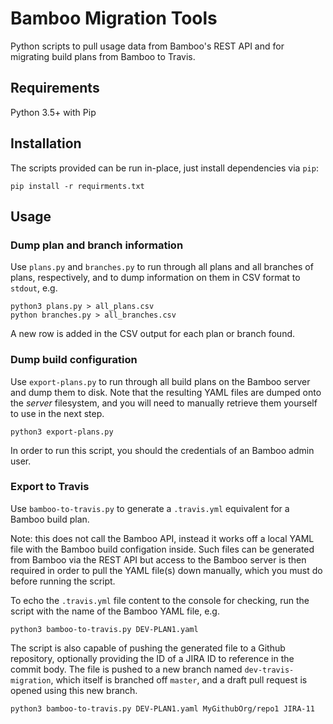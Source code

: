 Bamboo Migration Tools
======================

Python scripts to pull usage data from Bamboo's REST API and for migrating build plans from
Bamboo to Travis.

Requirements
------------

Python 3.5+ with Pip

Installation
------------

The scripts provided can be run in-place, just install dependencies via `pip`:

    pip install -r requirments.txt

Usage
-----

### Dump plan and branch information

Use `plans.py` and `branches.py` to run through all plans and all branches of plans, respectively,
and to dump information on them in CSV format to `stdout`, e.g.

    python3 plans.py > all_plans.csv
    python branches.py > all_branches.csv

A new row is added in the CSV output for each plan or branch found.

### Dump build configuration

Use `export-plans.py` to run through all build plans on the Bamboo server and dump them to disk.
Note that the resulting YAML files are dumped onto the *server* filesystem, and you will need to
manually retrieve them yourself to use in the next step.

    python3 export-plans.py

In order to run this script, you should the credentials of an Bamboo admin user.

### Export to Travis

Use `bamboo-to-travis.py` to generate a `.travis.yml` equivalent for a Bamboo build plan.

Note: this does not call the Bamboo API, instead it works off a local YAML file with the Bamboo
build configation inside. Such files can be generated from Bamboo via the REST API but access
to the Bamboo server is then required in order to pull the YAML file(s) down manually, which you
must do before running the script.

To echo the `.travis.yml` file content to the console for checking, run the script with the name
of the Bamboo YAML file, e.g.

    python3 bamboo-to-travis.py DEV-PLAN1.yaml

The script is also capable of pushing the generated file to a Github repository, optionally
providing the ID of a JIRA ID to reference in the commit body. The file is pushed to a new branch
named `dev-travis-migration`, which itself is branched off `master`, and a draft pull request is
opened using this new branch.

    python3 bamboo-to-travis.py DEV-PLAN1.yaml MyGithubOrg/repo1 JIRA-11
